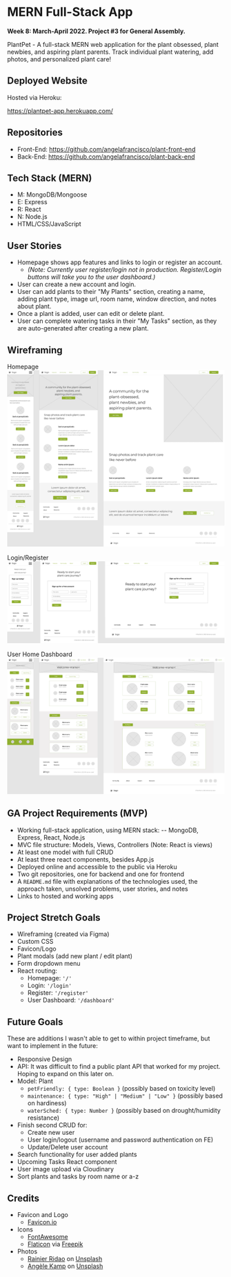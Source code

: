 # MERN Full-Stack App

**Week 8: March-April 2022. Project #3 for General Assembly.**

PlantPet - A full-stack MERN web application for the plant obsessed, plant newbies, and aspiring plant parents. Track individual plant watering, add photos, and personalized plant care!


## Deployed Website

Hosted via Heroku:

https://plantpet-app.herokuapp.com/


## Repositories
- Front-End: https://github.com/angelafrancisco/plant-front-end
- Back-End: https://github.com/angelafrancisco/plant-back-end


## Tech Stack (MERN)

- M: MongoDB/Mongoose
- E: Express
- R: React
- N: Node.js
- HTML/CSS/JavaScript


## User Stories

- Homepage shows app features and links to login or register an account. 
    - _(Note: Currently user register/login not in production. Register/Login buttons will take you to the user dashboard.)_
- User can create a new account and login.
- User can add plants to their "My Plants" section, creating a name, adding plant type, image url, room name, window direction, and notes about plant.
- Once a plant is added, user can edit or delete plant.
- User can complete watering tasks in their "My Tasks" section, as they are auto-generated after creating a new plant.


## Wireframing

Homepage
<img src="public/img/PlantPet App Wireframming_Home.png"/>


Login/Register
<img src="public/img/PlantPet App Wireframming_register.png"/>


User Home Dashboard
<img src="public/img/PlantPet App Wireframming_dashboard.png"/>


## GA Project Requirements (MVP)

- Working full-stack application, using MERN stack: 
    -- MongoDB, Express, React, Node.js
- MVC file structure: Models, Views, Controllers (Note: React is views)
- At least one model with full CRUD
- At least three react components, besides App.js
- Deployed online and accessible to the public via Heroku
- Two git repositories, one for backend and one for frontend
- A `README.md` file with explanations of the technologies used, the approach taken, unsolved problems, user stories, and notes
- Links to hosted and working apps

## Project Stretch Goals

- Wireframing (created via Figma)
- Custom CSS
- Favicon/Logo
- Plant modals (add new plant / edit plant)
- Form dropdown menu
- React routing:
    - Homepage: `'/'`
    - Login: `'/login'`
    - Register: `'/register'`
    - User Dashboard: `'/dashboard'`


## Future Goals
These are additions I wasn't able to get to within project timeframe, but want to implement in the future:

- Responsive Design
- API: It was difficult to find a public plant API that worked for my project. Hoping to expand on this later on.
- Model: Plant
    - `petFriendly: { type: Boolean }` (possibly based on toxicity level)
    - `maintenance: { type: "High" | "Medium" | "Low" }` (possibly based on hardiness)
    - `waterSched: { type: Number }` (possibly based on drought/humidity resistance)
- Finish second CRUD for:
    - Create new user
    - User login/logout (username and password authentication on FE)
    - Update/Delete user account
- Search functionality for user added plants
- Upcoming Tasks React component
- User image upload via Cloudinary
- Sort plants and tasks by room name or a-z


## Credits

- Favicon and Logo 
    - [Favicon.io](https://favicon.io/emoji-favicons/potted-plant)
- Icons 
    - [FontAwesome](https://fontawesome.com/icons)
    - [Flaticon](https://www.flaticon.com/) via [Freepik](https://www.freepik.com) 
- Photos 
    - [Rainier Ridao](https://unsplash.com/@rainierridao?utm_source=unsplash&utm_medium=referral&utm_content=creditCopyText) on [Unsplash](https://unsplash.com/?utm_source=unsplash&utm_medium=referral&utm_content=creditCopyText)
    - [Angèle Kamp](https://unsplash.com/@angelekamp?utm_source=unsplash&utm_medium=referral&utm_content=creditCopyText) on [Unsplash](https://unsplash.com/s/photos/plants?utm_source=unsplash&utm_medium=referral&utm_content=creditCopyText)